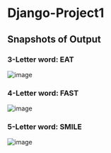 # Django-Project1
## Snapshots of Output
### 3-Letter word: EAT
![image](https://github.com/rituund/django-assignment/assets/155997325/659a8520-f391-4ec2-aa82-e31c9a921f65)

### 4-Letter word: FAST
![image](https://github.com/rituund/django-assignment/assets/155997325/69d1ccb1-ae87-4db6-835b-02b61b756cc1)


### 5-Letter word: SMILE

![image](https://github.com/rituund/django-assignment/assets/155997325/53a6dabb-84e0-4fe6-b231-2c2f017c4753)


